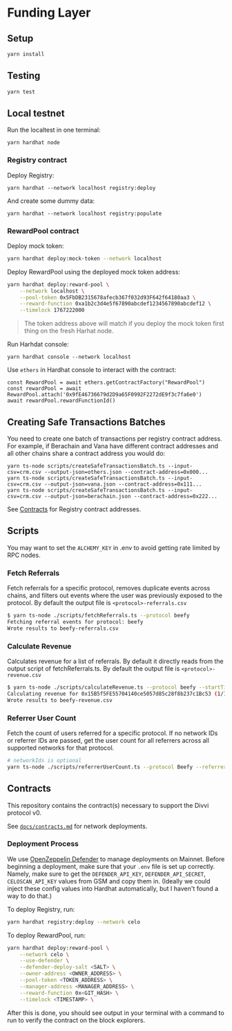 # Funding Layer

## Setup

```bash
yarn install
```

## Testing

```bash
yarn test
```

## Local testnet

Run the localtest in one terminal:

```
yarn hardhat node
```

### Registry contract

Deploy Registry:

```
yarn hardhat --network localhost registry:deploy
```

And create some dummy data:

```
yarn hardhat --network localhost registry:populate
```

### RewardPool contract

Deploy mock token:

```bash
yarn hardhat deploy:mock-token --network localhost
```

Deploy RewardPool using the deployed mock token address:

```bash
yarn hardhat deploy:reward-pool \
    --network localhost \
    --pool-token 0x5FbDB2315678afecb367f032d93F642f64180aa3 \
    --reward-function 0xa1b2c3d4e5f67890abcdef1234567890abcdef12 \
    --timelock 1767222000
```

> The token address above will match if you deploy the mock token first thing on the fresh Harhat node.

Run Harhdat console:

```
yarn hardhat console --network localhost
```

Use `ethers` in Hardhat console to interact with the contract:

```
const RewardPool = await ethers.getContractFactory("RewardPool")
const rewardPool = await RewardPool.attach('0x9fE46736679d2D9a65F0992F2272dE9f3c7fa6e0')
await rewardPool.rewardFunctionId()
```

## Creating Safe Transactions Batches

You need to create one batch of transactions per registry contract
address. For example, if Berachain and Vana have different contract
addresses and all other chains share a contract address you would do:

```
yarn ts-node scripts/createSafeTransactionsBatch.ts --input-csv=crm.csv --output-json=others.json --contract-address=0x000...
yarn ts-node scripts/createSafeTransactionsBatch.ts --input-csv=crm.csv --output-json=vana.json --contract-address=0x111...
yarn ts-node scripts/createSafeTransactionsBatch.ts --input-csv=crm.csv --output-json=berachain.json --contract-address=0x222...
```

See [Contracts](#contracts) for Registry contract addresses.

## Scripts

You may want to set the `ALCHEMY_KEY` in .env to avoid getting rate limited by RPC nodes.

### Fetch Referrals

Fetch referrals for a specific protocol, removes duplicate events across chains, and filters out events where the user was previously exposed to the protocol. By default the output file is `<protocol>-referrals.csv`

```bash
$ yarn ts-node ./scripts/fetchReferrals.ts --protocol beefy
Fetching referral events for protocol: beefy
Wrote results to beefy-referrals.csv
```

### Calculate Revenue

Calculates revenue for a list of referrals. By default it directly reads from the output script of fetchReferrals.ts. By default the output file is `<protocol>-revenue.csv`

```bash
$ yarn ts-node ./scripts/calculateRevenue.ts --protocol beefy --startTimestamp 1740013389000 --endTimestamp 1741899467000
Calculating revenue for 0x15B5f5FE55704140ce5057d85c28f8b237c1Bc53 (1/1)
Wrote results to beefy-revenue.csv
```

### Referrer User Count

Fetch the count of users referred for a specific protocol. If no network IDs or referrer IDs are passed, get the user count for all referrers across all supported networks for that protocol.

```bash
# networkIds is optional
yarn ts-node ./scripts/referrerUserCount.ts --protocol Beefy --referrerIds app1 app2 app3 --networkIds celo-mainnet base-mainnet
```

## Contracts

This repository contains the contract(s) necessary to support the Divvi protocol v0.

See [`docs/contracts.md`](docs/contracts.md) for network deployments.

### Deployment Process

We use [OpenZeppelin Defender](https://www.openzeppelin.com/defender) to manage deployments on Mainnet. Before beginning a deployment, make sure that your `.env` file is set up correctly. Namely, make sure to get the `DEFENDER_API_KEY`, `DEFENDER_API_SECRET`, `CELOSCAN_API_KEY` values from GSM and copy them in. (Ideally we could inject these config values into Hardhat automatically, but I haven't found a way to do that.)

To deploy Registry, run:

```bash
yarn hardhat registry:deploy --network celo
```

To deploy RewardPool, run:

```bash
yarn hardhat deploy:reward-pool \
    --network celo \
    --use-defender \
    --defender-deploy-salt <SALT> \
    --owner-address <OWNER_ADDRESS> \
    --pool-token <TOKEN_ADDRESS> \
    --manager-address <MANAGER_ADDRESS> \
    --reward-function 0x<GIT_HASH> \
    --timelock <TIMESTAMP> \
```

After this is done, you should see output in your terminal with a command to run to verify the contract on the block explorers.

